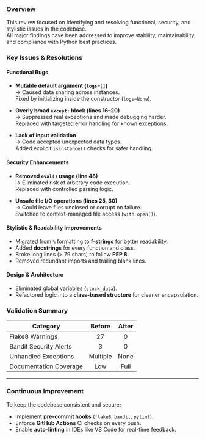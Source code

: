 ### Overview
This review focused on identifying and resolving functional, security, and stylistic issues in the codebase.  
All major findings have been addressed to improve stability, maintainability, and compliance with Python best practices.

### Key Issues & Resolutions

#### **Functional Bugs**
- **Mutable default argument (`logs=[]`)**  
  → Caused data sharing across instances.  
   Fixed by initializing inside the constructor (`logs=None`).

- **Overly broad `except:` block (lines 16–20)**  
  → Suppressed real exceptions and made debugging harder.  
   Replaced with targeted error handling for known exceptions.

- **Lack of input validation**  
  → Code accepted unexpected data types.  
   Added explicit `isinstance()` checks for safer handling.

#### **Security Enhancements**
- **Removed `eval()` usage (line 48)**  
  → Eliminated risk of arbitrary code execution.  
   Replaced with controlled parsing logic.

- **Unsafe file I/O operations (lines 25, 30)**  
  → Could leave files unclosed or corrupt on failure.  
   Switched to context-managed file access (`with open()`).

#### **Stylistic & Readability Improvements**
- Migrated from `%` formatting to **f-strings** for better readability.  
- Added **docstrings** for every function and class.  
- Broke long lines (> 79 chars) to follow **PEP 8**.  
- Removed redundant imports and trailing blank lines.


#### **Design & Architecture**
- Eliminated global variables (`stock_data`).  
- Refactored logic into a **class-based structure** for cleaner encapsulation.


###  Validation Summary

| Category    | Before | After |
|--------------|:------:|:-----:|
| Flake8 Warnings | 27 | 0 |
| Bandit Security Alerts | 3 | 0 |
| Unhandled Exceptions | Multiple | None |
| Documentation Coverage | Low | Full |

---

### Continuous Improvement

To keep the codebase consistent and secure:
- Implement **pre-commit hooks** (`flake8`, `bandit`, `pylint`).  
- Enforce **GitHub Actions** CI checks on every push.  
- Enable **auto-linting** in IDEs like VS Code for real-time feedback.

